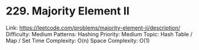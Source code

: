 # 229. Majority Element II

Link: https://leetcode.com/problems/majority-element-ii/description/
Difficulty: Medium
Patterns: Hashing
Priority: Medium
Topic: Hash Table / Map / Set
Time Complexity: O(n)
Space Complexity: O(1)
